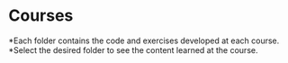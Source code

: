 # Courses
*Each folder contains the code and exercises developed at each course.
*Select the desired folder to see the content learned at the course.
